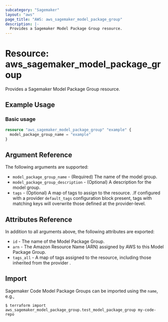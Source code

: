```yaml
---
subcategory: "Sagemaker"
layout: "aws"
page_title: "AWS: aws_sagemaker_model_package_group"
description: |-
  Provides a Sagemaker Model Package Group resource.
---
```


# Resource: aws_sagemaker_model_package_group

Provides a Sagemaker Model Package Group resource.

## Example Usage

### Basic usage

```terraform
resource "aws_sagemaker_model_package_group" "example" {
  model_package_group_name = "example"
}
```

## Argument Reference

The following arguments are supported:

* `model_package_group_name` - (Required) The name of the model group.
* `model_package_group_description` - (Optional) A description for the model group.
* `tags` - (Optional) A map of tags to assign to the resource. .If configured with a provider `default_tags` configuration block present, tags with matching keys will overwrite those defined at the provider-level.

## Attributes Reference

In addition to all arguments above, the following attributes are exported:

* `id` - The name of the Model Package Group.
* `arn` - The Amazon Resource Name (ARN) assigned by AWS to this Model Package Group.
* `tags_all` - A map of tags assigned to the resource, including those inherited from the provider .

## Import

Sagemaker Code Model Package Groups can be imported using the `name`, e.g.,

```
$ terraform import aws_sagemaker_model_package_group.test_model_package_group my-code-repo
```
